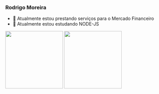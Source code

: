 <header>
    <link rel="stylesheet" href="https://cdn.jsdelivr.net/gh/devicons/devicon@v2.12.0/devicon.min.css">
</header>

### Rodrigo Moreira

<!--
**ruivao/ruivao** is a ✨ _special_ ✨ repository because its `README.md` (this file) appears on your GitHub profile.

Here are some ideas to get you started: -->

- 🔭 Atualmente estou prestando serviços para o Mercado Financeiro 
- 🌱 Atualmente estou estudando NODE-JS

<div>
     <a href="https://www.pontosimetrico.com.br"></a>
    <img height="180" src="https://github-readme-stats.vercel.app/api?username=ruivao&show_icons=true&theme=merko&include_all_commits=true&cont_private=true"/>
    <img height="180" src="https://github-readme-stats.vercel.app/api/top-langs/?username=ruivao&theme=merko&layout=compact&langs_count=168"/>
</div>







